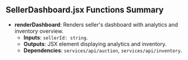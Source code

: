 ## SellerDashboard.jsx Functions Summary
- **renderDashboard**: Renders seller's dashboard with analytics and inventory overview.
  - **Inputs**: `sellerId: string`.
  - **Outputs**: JSX element displaying analytics and inventory.
  - **Dependencies**: `services/api/auction`, `services/api/inventory`.
